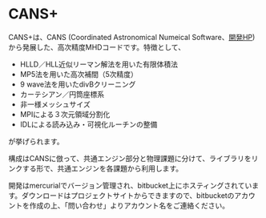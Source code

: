 # CANS+ #

CANS+は、CANS (Coordinated Astronomical Numeical Software、[開発HP](http://www-space.eps.s.u-tokyo.ac.jp/~yokoyama/etc/cans/)) から発展した、高次精度MHDコードです。特徴として、

* HLLD／HLL近似リーマン解法を用いた有限体積法
* MP5法を用いた高次補間（5次精度） 
* 9 wave法を用いたdivBクリーニング
* カーテシアン／円筒座標系
* 非一様メッシュサイズ
* MPIによる３次元領域分割化
* IDLによる読み込み・可視化ルーチンの整備

が挙げられます。

構成はCANSに倣って、共通エンジン部分と物理課題に分けて、ライブラリをリンクする形で、共通エンジンを各課題から利用します。

開発はmercurialでバージョン管理され、bitbucket上にホスティングされています。ダウンロードはプロジェクトサイトからできますので、bitbucketのアカウントを作成の上、「問い合わせ」よりアカウント名をご連絡ください。

